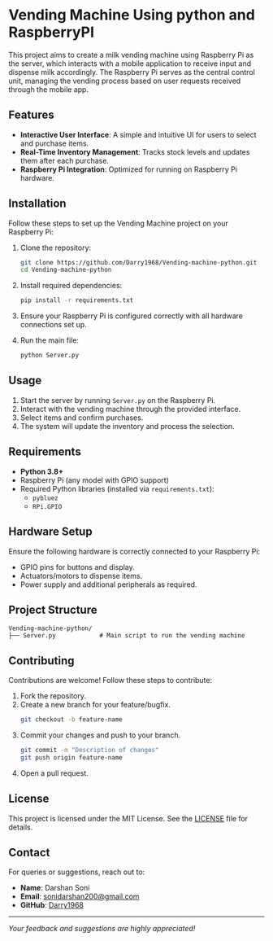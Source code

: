 # Vending Machine Using python and RaspberryPI

This project aims to create a milk vending machine using Raspberry Pi as the server, which interacts with a mobile application to receive input and dispense milk accordingly. The Raspberry Pi serves as the central control unit, managing the vending process based on user requests received through the mobile app.

## Features

- **Interactive User Interface**: A simple and intuitive UI for users to select and purchase items.
- **Real-Time Inventory Management**: Tracks stock levels and updates them after each purchase.
- **Raspberry Pi Integration**: Optimized for running on Raspberry Pi hardware.

## Installation

Follow these steps to set up the Vending Machine project on your Raspberry Pi:

1. Clone the repository:
   ```bash
   git clone https://github.com/Darry1968/Vending-machine-python.git
   cd Vending-machine-python
   ```

2. Install required dependencies:
   ```bash
   pip install -r requirements.txt
   ```

3. Ensure your Raspberry Pi is configured correctly with all hardware connections set up.

4. Run the main file:
   ```bash
   python Server.py
   ```

## Usage

1. Start the server by running `Server.py` on the Raspberry Pi.
2. Interact with the vending machine through the provided interface.
3. Select items and confirm purchases.
4. The system will update the inventory and process the selection.

## Requirements

- **Python 3.8+**
- Raspberry Pi (any model with GPIO support)
- Required Python libraries (installed via `requirements.txt`):
  - `pybluez`
  - `RPi.GPIO`

## Hardware Setup

Ensure the following hardware is correctly connected to your Raspberry Pi:

- GPIO pins for buttons and display.
- Actuators/motors to dispense items.
- Power supply and additional peripherals as required.

## Project Structure

```plaintext
Vending-machine-python/
├── Server.py            # Main script to run the vending machine
```

## Contributing

Contributions are welcome! Follow these steps to contribute:

1. Fork the repository.
2. Create a new branch for your feature/bugfix.
   ```bash
   git checkout -b feature-name
   ```
3. Commit your changes and push to your branch.
   ```bash
   git commit -m "Description of changes"
   git push origin feature-name
   ```
4. Open a pull request.

## License

This project is licensed under the MIT License. See the [LICENSE](LICENSE) file for details.

## Contact

For queries or suggestions, reach out to:
- **Name**: Darshan Soni
- **Email**: [sonidarshan200@gmail.com](mailto:sonidarshan200@gmail.com)
- **GitHub**: [Darry1968](https://github.com/Darry1968)

---

_Your feedback and suggestions are highly appreciated!_
